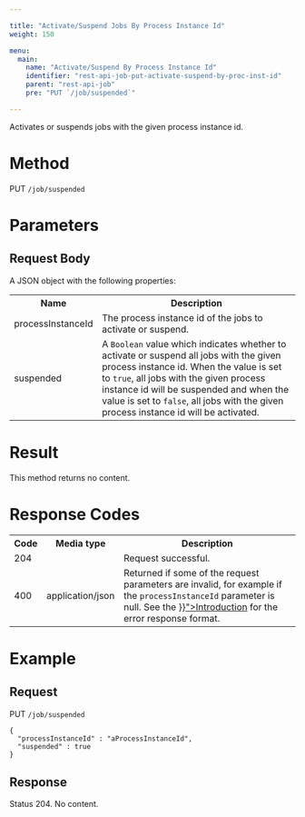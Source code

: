 ```yaml
---

title: "Activate/Suspend Jobs By Process Instance Id"
weight: 150

menu:
  main:
    name: "Activate/Suspend By Process Instance Id"
    identifier: "rest-api-job-put-activate-suspend-by-proc-inst-id"
    parent: "rest-api-job"
    pre: "PUT `/job/suspended`"

---
```



Activates or suspends jobs with the given process instance id.

# Method

PUT `/job/suspended`

# Parameters

## Request Body

A JSON object with the following properties:

<table class="table table-striped">
  <tr>
    <th>Name</th>
    <th>Description</th>
  </tr>
  <tr>
    <td>processInstanceId</td>
    <td>The process instance id of the jobs to activate or suspend.</td>
  </tr>
  <tr>
    <td>suspended</td>
    <td>A <code>Boolean</code> value which indicates whether to activate or suspend all jobs with the given process instance id. When the value is set to <code>true</code>, all jobs with the given process instance id will be suspended and when the value is set to <code>false</code>, all jobs with the given process instance id will be activated.</td>
  </tr>
</table>


# Result

This method returns no content.


# Response Codes

<table class="table table-striped">
  <tr>
    <th>Code</th>
    <th>Media type</th>
    <th>Description</th>
  </tr>
  <tr>
    <td>204</td>
    <td></td>
    <td>Request successful.</td>
  </tr>
  <tr>
    <td>400</td>
    <td>application/json</td>
    <td>Returned if some of the request parameters are invalid, for example if the <code>processInstanceId</code> parameter is null. See the <a href="{{< relref "reference/rest/overview/index.md#error-handling" >}}">Introduction</a> for the error response format.</td>
  </tr>
</table>


# Example

## Request

PUT `/job/suspended`

    {
      "processInstanceId" : "aProcessInstanceId",
      "suspended" : true
    }

## Response

Status 204. No content.
